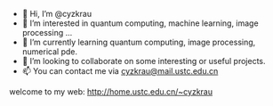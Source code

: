 - 👋 Hi, I’m @cyzkrau
- 👀 I’m interested in quantum computing, machine learning, image processing ...
- 🌱 I’m currently learning quantum computing, image processing, numerical pde. 
- 💞️ I’m looking to collaborate on some interesting or useful projects. 
- 📫 You can contact me via <a href="mailto:cyzkrau@mail.ustc.edu.cn" target="_blank">cyzkrau@mail.ustc.edu.cn</a>

welcome to my web: <a href="http://home.ustc.edu.cn/~cyzkrau" target="_blank">http://home.ustc.edu.cn/~cyzkrau</a>

<!---
cyzkrau/cyzkrau is a ✨ special ✨ repository because its `README.md` (this file) appears on your GitHub profile.
You can click the Preview link to take a look at your changes.
--->
